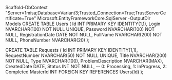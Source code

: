  Scaffold-DbContext "Server=1misa;Database=Variant3;Trusted_Connection=True;TrustServerCertificate=True" Microsoft.EntityFrameworkCore.SqlServer -OutputDir Models
CREATE TABLE Users (
    Id INT PRIMARY KEY IDENTITY(1,1),
    Login NVARCHAR(100) NOT NULL UNIQUE,
    Password NVARCHAR(100) NOT NULL,
    RegistrationDate DATE NOT NULL,
    FullName NVARCHAR(200) NOT NULL,
    PhoneNumber NVARCHAR(20)
);

CREATE TABLE Requests (
    Id INT PRIMARY KEY IDENTITY(1,1),
    RequestNumber NVARCHAR(50) NOT NULL UNIQUE,
    Title NVARCHAR(200) NOT NULL,
    Type NVARCHAR(100),
    ProblemDescription NVARCHAR(MAX),
    CreatedDate DATE,
    Status INT NOT NULL, -- 0: Processing, 1: InProgress, 2: Completed
    MasterId INT FOREIGN KEY REFERENCES Users(Id)
);
